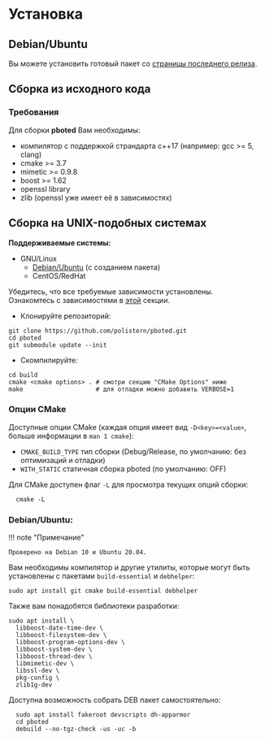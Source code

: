 # Установка

## Debian/Ubuntu

Вы можете установить готовый пакет со [страницы последнего релиза](https://github.com/polistern/pboted/releases/latest).

## Сборка из исходного кода

### Требования

Для сборки **pboted** Вам необходимы:

* компилятор с поддержкой страндарта c++17 (например: gcc >= 5, clang)
* cmake >= 3.7
* mimetic >= 0.9.8
* boost >= 1.62
* openssl library
* zlib (openssl уже имеет её в зависимостях)

## Сборка на UNIX-подобных системах

**Поддерживаемые системы:**

* GNU/Linux
    - [Debian/Ubuntu](#debian-ubuntu) (с созданием пакета)
    - CentOS/RedHat

Убедитесь, что все требуемые зависимости установлены.  
Ознакомтесь с зависимостями в [этой](#Требования) секции.

- Клонируйте репозиторий:

```
git clone https://github.com/polistern/pboted.git
cd pboted
git submodule update --init
```

- Скомпилируйте:

```
cd build
cmake <cmake options> . # смотри секцию "CMake Options" ниже
make                    # для отладки можно добавить VERBOSE=1
```

### Опции CMake

Доступные опции CMake (каждая опция имеет вид `-D<key>=<value>`, больше информации в `man 1 cmake`):

* `CMAKE_BUILD_TYPE` тип сборки (Debug/Release, по умолчанию: без оптимизаций и отладки)
* `WITH_STATIC`      статичная сборка pboted (по умолчанию: OFF)

Для CMake доступен флаг `-L` для просмотра текущих опций сборки:

```
  cmake -L
```

### Debian/Ubuntu:

!!! note "Примечание"

    Проверено на Debian 10 и Ubuntu 20.04.

Вам необходимы компилятор и другие утилиты, которые могут быть установлены с пакетами `build-essential` и `debhelper`:

```
sudo apt install git cmake build-essential debhelper
```

Также вам понадобятся библиотеки разработки:

```
sudo apt install \
  libboost-date-time-dev \
  libboost-filesystem-dev \
  libboost-program-options-dev \
  libboost-system-dev \
  libboost-thread-dev \
  libmimetic-dev \
  libssl-dev \
  pkg-config \
  zlib1g-dev
```

Доступна возможность собрать DEB пакет самостоятельно:

```
  sudo apt install fakeroot devscripts dh-apparmor
  cd pboted
  debuild --no-tgz-check -us -uc -b
```

